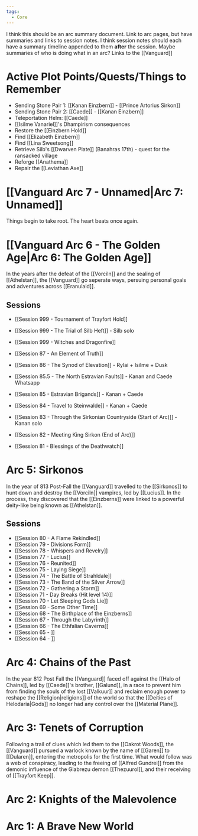 ```yaml
---
tags:
  - Core
---
```

I think this should be an arc summary document. Link to arc pages, but have summaries and links to session notes. I think session notes should each have a summary timeline appended to them **after** the session. Maybe summaries of who is doing what in an arc? Links to the [[Vanguard]]
# Active Plot Points/Quests/Things to Remember
- Sending Stone Pair 1: [[Kanan Einzbern]] - [[Prince Artorius Sirkon]]
- Sending Stone Pair 2: [[Caede]] - [[Kanan Einzbern]]
- Teleportation Helm: [[Caede]]
- [[Isilme Vanariel]]'s Dhampirism consequences
- Restore the [[Einzbern Hold]]
- Find [[Elizabeth Einzbern]]
- Find [[Lina Sweetsong]]
- Retrieve Silb's [[Dwarven Plate]] (Banahras 17th) - quest for the ransacked village
- Reforge [[Anathema]]
- Repair the [[Leviathan Axe]]

# [[Vanguard Arc 7 - Unnamed|Arc 7: Unnamed]]
Things begin to take root. The heart beats once again.


# [[Vanguard Arc 6 - The Golden Age|Arc 6: The Golden Age]]
In the years after the defeat of the [[Vorciln]] and the sealing of [[Athelstan]], the [[Vanguard]] go seperate ways, persuing personal goals and adventures across [[Eranulaid]].

## Sessions
- [[Session 999 - Tournament of Trayfort Hold]]
- [[Session 999 - The Trial of Silb Heft]] - Silb solo
- [[Session 999 - Witches and Dragonfire]]

- [[Session 87 - An Element of Truth]]
- [[Session 86 - The Synod of Elevation]] - Rylai + Isilme + Dusk
- [[Session 85.5 - The North Estravian Faults]] - Kanan and Caede Whatsapp
- [[Session 85 - Estravian Brigands]] - Kanan + Caede
- [[Session 84 - Travel to Steinwalde]] - Kanan + Caede
- [[Session 83 - Through the Sirkonian Countryside (Start of Arc)]] - Kanan solo
- [[Session 82 - Meeting King Sirkon (End of Arc)]]
- [[Session 81 - Blessings of the Deathwatch]]

# Arc 5: Sirkonos
In the year of 813 Post-Fall the [[Vanguard]] travelled to the [[Sirkonos]] to hunt down and destroy the [[Vorciln]] vampires, led by [[Lucius]]. In the process, they discovered that the [[Einzberns]] were linked to a powerful deity-like being known as [[Athelstan]].
## Sessions
- [[Session 80 - A Flame Rekindled]]
- [[Session 79 - Divisions Form]]
- [[Session 78 - Whispers and Revelry]]
- [[Session 77 - Lucius]]
- [[Session 76 - Reunited]]
- [[Session 75 - Laying Siege]]
- [[Session 74 - The Battle of Strahldale]]
- [[Session 73 - The Band of the Silver Arrow]]
- [[Session 72 - Gathering a Storm]]
- [[Session 71 - Day Breaks (Hit level 14)]]
- [[Session 70 - Let Sleeping Gods Lie]]
- [[Session 69 - Some Other Time]]
- [[Session 68 - The Birthplace of the Einzberns]]
- [[Session 67 - Through the Labyrinth]]
- [[Session 66 - The Ethfalian Caverns]]
- [[Session 65 - ]]
- [[Session 64 - ]]
# Arc 4: Chains of the Past
In the year 812 Post Fall the [[Vanguard]] faced off against the [[Halo of Chains]], led by [[Caede]]'s brother, [[Galund]], in a race to prevent him from finding the souls of the lost [[Valkuur]] and reclaim enough power to reshape the [[Religion|religions]] of the world so that the [[Deities of Helodaria|Gods]] no longer had any control over the [[Material Plane]].

# Arc 3: Tenets of Corruption
Following a trail of clues which led them to the [[Oakrot Woods]], the [[Vanguard]] pursued a warlock known by the name of [[Garen]] to [[Dularen]], entering the metropolis for the first time. What would follow was a web of conspiracy, leading to the freeing of [[Alfred Gundrei]] from the demonic influence of the Glabrezu demon [[Thezuurol]], and their receiving of [[Trayfort Keep]].
# Arc 2: Knights of the Malevolence
# Arc 1: A Brave New World
